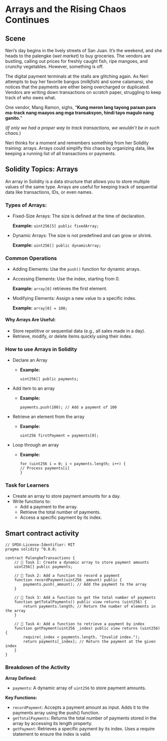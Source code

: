 # Arrays and the Rising Chaos Continues

## Scene

Neri’s day begins in the lively streets of San Juan. It’s the weekend, and she heads to the palengke (_wet market_) to buy groceries. The vendors are bustling, calling out prices for freshly caught fish, ripe mangoes, and crunchy vegetables. However, something is off.

The digital payment terminals at the stalls are glitching again. As Neri attempts to buy her favorite bangus (_milkfish_) and some calamansi, she notices that the payments are either being overcharged or duplicated. Vendors are writing down transactions on scratch paper, struggling to keep track of who owes what.

One vendor, Mang Ramon, sighs, “**Kung meron lang tayong paraan para ma-track nang maayos ang mga transaksyon, hindi tayo magulo nang ganito.**”

(_If only we had a proper way to track transactions, we wouldn’t be in such chaos._)

Neri thinks for a moment and remembers something from her Solidity training: arrays. Arrays could simplify this chaos by organizing data, like keeping a running list of all transactions or payments.

## Solidity Topics: Arrays

An array in Solidity is a data structure that allows you to store multiple values of the same type. Arrays are useful for keeping track of sequential data like transactions, IDs, or even names.

### Types of Arrays:

- Fixed-Size Arrays: The size is defined at the time of declaration.

  **Example:** `uint256[5] public fixedArray;`

- Dynamic Arrays: The size is not predefined and can grow or shrink.

  **Example:** `uint256[] public dynamicArray;`

### Common Operations

- Adding Elements: Use the `push()` function for dynamic arrays.

- Accessing Elements: Use the index, starting from 0.

  **Example:** `array[0]` retrieves the first element.

- Modifying Elements: Assign a new value to a specific index.

  **Example:** `array[0] = 100;`

#### Why Arrays Are Useful:

- Store repetitive or sequential data (e.g., all sales made in a day).
- Retrieve, modify, or delete items quickly using their index.

### How to use Arrays in Solidity

- Declare an Array

  - **Example:**

    ```solidity
    uint256[] public payments;
    ```

- Add item to an array

  - **Example:**

    ```solidity
    payments.push(100); // Add a payment of 100
    ```

- Retrieve an element from the array

  - **Example:**

    ```solidity
    uint256 firstPayment = payments[0];
    ```

- Loop through an array

  - **Example:**

    ```solidity
    for (uint256 i = 0; i < payments.length; i++) {
    // Process payments[i]
    }
    ```

### Task for Learners

- Create an array to store payment amounts for a day.
- Write functions to:
  - Add a payment to the array.
  - Retrieve the total number of payments.
  - Access a specific payment by its index.

## Smart contract activity

```solidity
// SPDX-License-Identifier: MIT
pragma solidity ^0.8.0;

contract PalengkeTransactions {
    // 🚩 Task 1: Create a dynamic array to store payment amounts
    uint256[] public payments;

    // 🚩 Task 2: Add a function to record a payment
    function recordPayment(uint256 _amount) public {
        payments.push(_amount); // Add the payment to the array
    }

    // 🚩 Task 3: Add a function to get the total number of payments
    function getTotalPayments() public view returns (uint256) {
        return payments.length; // Return the number of elements in the array
    }

    // 🚩 Task 4: Add a function to retrieve a payment by index
    function getPayment(uint256 _index) public view returns (uint256) {
        require(_index < payments.length, "Invalid index.");
        return payments[_index]; // Return the payment at the given index
    }
}
```

### Breakdown of the Activity

**Array Defined:**

- `payments`: A dynamic array of `uint256` to store payment amounts.

**Key Functions:**

- `recordPayment`: Accepts a payment amount as input.
  Adds it to the payments array using the push() function.
- `getTotalPayments`: Returns the total number of payments stored in the array by accessing its length property.
- `getPayment`: Retrieves a specific payment by its index.
  Uses a require statement to ensure the index is valid.
